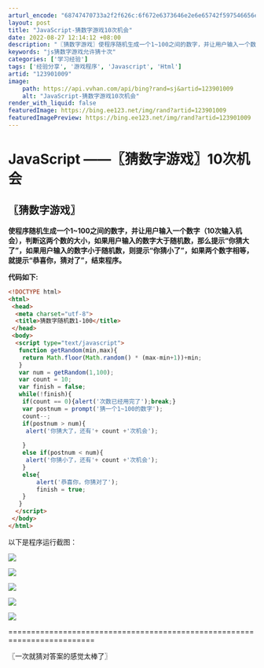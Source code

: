 ```yaml
---
arturl_encode: "68747470733a2f2f626c:6f672e6373646e2e6e65742f597546656e675f31323133382f:61727469636c652f64657461696c732f313233393031303039"
layout: post
title: "JavaScript-猜数字游戏10次机会"
date: 2022-08-27 12:14:12 +08:00
description: "〖猜数字游戏〗使程序随机生成一个1~100之间的数字，并让用户输入一个数字（10次输入机会），判断这"
keywords: "js猜数字游戏允许猜十次"
categories: ['学习经验']
tags: ['经验分享', '游戏程序', 'Javascript', 'Html']
artid: "123901009"
image:
    path: https://api.vvhan.com/api/bing?rand=sj&artid=123901009
    alt: "JavaScript-猜数字游戏10次机会"
render_with_liquid: false
featuredImage: https://bing.ee123.net/img/rand?artid=123901009
featuredImagePreview: https://bing.ee123.net/img/rand?artid=123901009
---
```


# JavaScript ——〖猜数字游戏〗10次机会

## **〖猜数字游戏〗**

**使程序随机生成一个1~100之间的数字，并让用户输入一个数字（10次输入机会），判断这两个数的大小，如果用户输入的数字大于随机数，那么提示“你猜大了”，如果用户输入的数字小于随机数，则提示“你猜小了”，如果两个数字相等，就提示“恭喜你，猜对了”，结束程序。**

**代码如下:**

```html
<!DOCTYPE html>
<html>
 <head>
  <meta charset="utf-8">
  <title>猜数字随机数1-100</title>
 </head>
 <body>
  <script type="text/javascript">
   function getRandom(min,max){
    return Math.floor(Math.random() * (max-min+1))+min;
   }
   var num = getRandom(1,100);
   var count = 10;
   var finish = false;
   while(!finish){
	if(count == 0){alert('次数已经用完了');break;}
	var postnum = prompt('猜一个1~100的数字');
	count--;
    if(postnum > num){
     alert('你猜大了，还有'+ count +'次机会');
     
    }
    else if(postnum < num){
     alert('你猜小了，还有'+ count +'次机会');
    }
	else{
		alert('恭喜你，你猜对了');
		finish = true;
	}
   }
  </script>
 </body>
</html>
```

以下是程序运行截图：

![](https://i-blog.csdnimg.cn/blog_migrate/95fa306b2090c73588859901b96c79ba.png)

![](https://i-blog.csdnimg.cn/blog_migrate/f283863d32a1f0e5dc2507cb806da313.png)

![](https://i-blog.csdnimg.cn/blog_migrate/03e6c3918941271f13dc2773021f3e3f.png)

![](https://i-blog.csdnimg.cn/blog_migrate/07e9b2f347037583e9d6205176c843cc.png)

![](https://i-blog.csdnimg.cn/blog_migrate/16666d47bfed725ff15a1734941ed56a.png)

=========================================================================

〖一次就猜对答案的感觉太棒了〗